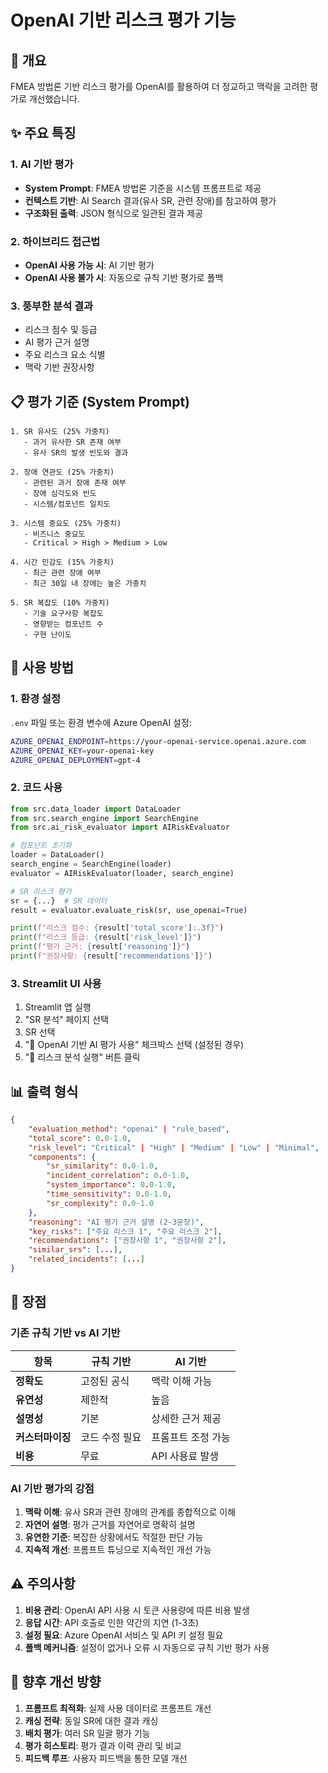 # OpenAI 기반 리스크 평가 기능

## 🎯 개요

FMEA 방법론 기반 리스크 평가를 OpenAI를 활용하여 더 정교하고 맥락을 고려한 평가로 개선했습니다.

## ✨ 주요 특징

### 1. **AI 기반 평가**
- **System Prompt**: FMEA 방법론 기준을 시스템 프롬프트로 제공
- **컨텍스트 기반**: AI Search 결과(유사 SR, 관련 장애)를 참고하여 평가
- **구조화된 출력**: JSON 형식으로 일관된 결과 제공

### 2. **하이브리드 접근법**
- **OpenAI 사용 가능 시**: AI 기반 평가
- **OpenAI 사용 불가 시**: 자동으로 규칙 기반 평가로 폴백

### 3. **풍부한 분석 결과**
- 리스크 점수 및 등급
- AI 평가 근거 설명
- 주요 리스크 요소 식별
- 맥락 기반 권장사항

## 📋 평가 기준 (System Prompt)

```
1. SR 유사도 (25% 가중치)
   - 과거 유사한 SR 존재 여부
   - 유사 SR의 발생 빈도와 결과
   
2. 장애 연관도 (25% 가중치)
   - 관련된 과거 장애 존재 여부
   - 장애 심각도와 빈도
   - 시스템/컴포넌트 일치도
   
3. 시스템 중요도 (25% 가중치)
   - 비즈니스 중요도
   - Critical > High > Medium > Low
   
4. 시간 민감도 (15% 가중치)
   - 최근 관련 장애 여부
   - 최근 30일 내 장애는 높은 가중치
   
5. SR 복잡도 (10% 가중치)
   - 기술 요구사항 복잡도
   - 영향받는 컴포넌트 수
   - 구현 난이도
```

## 🔧 사용 방법

### 1. 환경 설정

`.env` 파일 또는 환경 변수에 Azure OpenAI 설정:

```bash
AZURE_OPENAI_ENDPOINT=https://your-openai-service.openai.azure.com
AZURE_OPENAI_KEY=your-openai-key
AZURE_OPENAI_DEPLOYMENT=gpt-4
```

### 2. 코드 사용

```python
from src.data_loader import DataLoader
from src.search_engine import SearchEngine
from src.ai_risk_evaluator import AIRiskEvaluator

# 컴포넌트 초기화
loader = DataLoader()
search_engine = SearchEngine(loader)
evaluator = AIRiskEvaluator(loader, search_engine)

# SR 리스크 평가
sr = {...}  # SR 데이터
result = evaluator.evaluate_risk(sr, use_openai=True)

print(f"리스크 점수: {result['total_score']:.3f}")
print(f"리스크 등급: {result['risk_level']}")
print(f"평가 근거: {result['reasoning']}")
print(f"권장사항: {result['recommendations']}")
```

### 3. Streamlit UI 사용

1. Streamlit 앱 실행
2. "SR 분석" 페이지 선택
3. SR 선택
4. "🤖 OpenAI 기반 AI 평가 사용" 체크박스 선택 (설정된 경우)
5. "🚀 리스크 분석 실행" 버튼 클릭

## 📊 출력 형식

```json
{
    "evaluation_method": "openai" | "rule_based",
    "total_score": 0.0-1.0,
    "risk_level": "Critical" | "High" | "Medium" | "Low" | "Minimal",
    "components": {
        "sr_similarity": 0.0-1.0,
        "incident_correlation": 0.0-1.0,
        "system_importance": 0.0-1.0,
        "time_sensitivity": 0.0-1.0,
        "sr_complexity": 0.0-1.0
    },
    "reasoning": "AI 평가 근거 설명 (2-3문장)",
    "key_risks": ["주요 리스크 1", "주요 리스크 2"],
    "recommendations": ["권장사항 1", "권장사항 2"],
    "similar_srs": [...],
    "related_incidents": [...]
}
```

## 🎯 장점

### 기존 규칙 기반 vs AI 기반

| 항목 | 규칙 기반 | AI 기반 |
|------|-----------|---------|
| **정확도** | 고정된 공식 | 맥락 이해 가능 |
| **유연성** | 제한적 | 높음 |
| **설명성** | 기본 | 상세한 근거 제공 |
| **커스터마이징** | 코드 수정 필요 | 프롬프트 조정 가능 |
| **비용** | 무료 | API 사용료 발생 |

### AI 기반 평가의 강점

1. **맥락 이해**: 유사 SR과 관련 장애의 관계를 종합적으로 이해
2. **자연어 설명**: 평가 근거를 자연어로 명확히 설명
3. **유연한 기준**: 복잡한 상황에서도 적절한 판단 가능
4. **지속적 개선**: 프롬프트 튜닝으로 지속적인 개선 가능

## ⚠️ 주의사항

1. **비용 관리**: OpenAI API 사용 시 토큰 사용량에 따른 비용 발생
2. **응답 시간**: API 호출로 인한 약간의 지연 (1-3초)
3. **설정 필요**: Azure OpenAI 서비스 및 API 키 설정 필요
4. **폴백 메커니즘**: 설정이 없거나 오류 시 자동으로 규칙 기반 평가 사용

## 🚀 향후 개선 방향

1. **프롬프트 최적화**: 실제 사용 데이터로 프롬프트 개선
2. **캐싱 전략**: 동일 SR에 대한 결과 캐싱
3. **배치 평가**: 여러 SR 일괄 평가 기능
4. **평가 히스토리**: 평가 결과 이력 관리 및 비교
5. **피드백 루프**: 사용자 피드백을 통한 모델 개선

